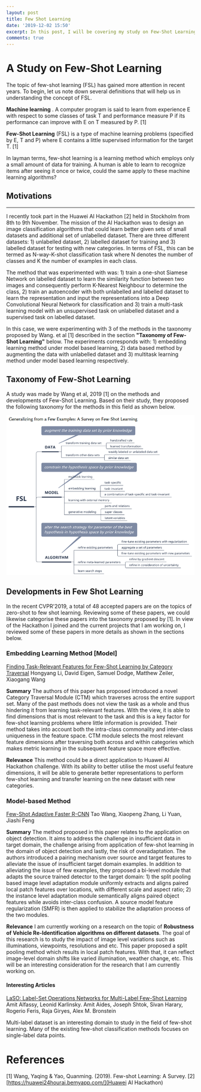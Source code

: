 ```yaml
---
layout: post
title: Few Shot Learning
date: '2019-12-02 15:50'
excerpt: In this post, I will be covering my study on Few-Shot Learning.
comments: true
---
```


# A Study on Few-Shot Learning
The topic of few-shot learning (FSL) has gained more attention in recent years. To begin, let us note down several definitions that will help us in understanding the concept of FSL.

**Machine learning** . A computer program is said to learn from experience E with respect to some classes of task T and performance measure P if its performance can improve with E on T measured by P. [1]

**Few-Shot Learning** (FSL) is a type of machine learning problems (specified by E, T and P) where E contains a little supervised information for the target T. [1]

In layman terms, few-shot learning is a learning method which employs only a small amount of data for training. A human is able to learn to recognize items after seeing it once or twice, could the same apply to these machine learning algorithms?

## Motivations
---
I recently took part in the Huawei AI Hackathon [2] held in Stockholm from 8th to 9th November.  The mission of the AI Hackathon was to design an image classification algorithms that could learn better given sets of small datasets and additional set of unlabelled dataset. There are three different datasets: 1) unlabelled dataset, 2) labelled dataset for training and 3) labelled dataset for testing with new categories. In terms of FSL, this can be termed as N-way-K-shot classification task  where N denotes the number of classes and K the number of examples in each class.

The method that was experimented with was: 1) train a one-shot Siamese Network on labelled dataset to learn the similarity function between two images and consequently perform K-Nearest Neighbour to determine the class, 2) train an autoencoder with both unlabelled and labelled dataset to learn the representation and input the representations into a Deep Convolutional Neural Network for classification and 3) train a multi-task learning model with an unsupervised task on unlabelled dataset and a supervised task on labelled dataset.

In this case, we were experimenting with 3 of the methods in the taxonomy proposed by Wang. et al [1] described in the section **"Taxonomy of Few-Shot Learning"** below. The experiments corresponds with: 1) embedding learning method under model based learning, 2) data based method by augmenting the data with unlabelled dataset and 3) multitask learning method under model based learning respectively.

## Taxonomy of Few-Shot Learning
A study was made by Wang et al, 2019 [1] on the methods and developments of Few-Shot Learning. Based on their study, they proposed the following taxonomy for the methods in this field as shown below.

![Taxonomy](images/taxonomy.png)


## Developments in Few Shot Learning
In the recent CVPR'2019, a total of 48 accepted papers are on the topics of zero-shot to few shot learning. Reviewing some of these papers, we could likewise categorise these papers into the taxonomy proposed by [1]. In view of the Hackathon I joined and the current projects that I am working on, I reviewed some of these papers in more details as shown in the sections below.

### Embedding Learning Method [Model]
[Finding Task-Relevant Features for Few-Shot Learning by Category Traversal](http://openaccess.thecvf.com/content_CVPR_2019/html/Li_Finding_Task-Relevant_Features_for_Few-Shot_Learning_by_Category_Traversal_CVPR_2019_paper.html)
Hongyang Li, David Eigen, Samuel Dodge, Matthew Zeiler, Xiaogang Wang

**Summary**
The authors of this paper has proposed introduced a novel Category Traversal Module (CTM) which traverses across the entire support set. Many of the past methods does not view the task as a whole and thus hindering it from learning task-relevant features. With the view, it is able to find dimensions that is most relevant to the task and this is a key factor for few-shot learning problems where little information is provided. Their method takes into account both the intra-class commonality and inter-class uniqueness in the feature space.  CTM module selects the most relevant feature dimensions after traversing both across and within categories which makes metric learning in the subsequent feature space more effective.

**Relevance**
This method could be a direct application to Huawei AI Hackathon challenge. With its ability to better utilise the most useful feature dimensions, it will be able to generate better representations to perform few-shot learning and transfer learning on the new dataset with new categories.


### Model-based Method
[Few-Shot Adaptive Faster R-CNN](http://openaccess.thecvf.com/content_CVPR_2019/html/Wang_Few-Shot_Adaptive_Faster_R-CNN_CVPR_2019_paper.html)
Tao Wang, Xiaopeng Zhang, Li Yuan, Jiashi Feng

**Summary**
The method proposed in this paper relates to the application on object detection. It aims to address the challenge in insufficient data in target domain, the challenge arising from application of few-shot learning in the domain of object detection and lastly, the risk of overadaptation. The authors introduced a pairing mechanism over source and target features to alleviate the issue of insufficient target domain examples. In addition to alleviating the issue of few examples, they proposed a bi-level module that adapts the source trained detector to the target domain: 1) the split pooling based image level adaptation module uniformly extracts and aligns paired local patch features over locations, with different scale and aspect ratio; 2) the instance level adaptation module semantically aligns paired object features while avoids inter-class confusion. A source model feature regularization (SMFR) is then applied to stabilize the adaptation process of the two modules.

**Relevance**
I am currently working on a research on the topic of **Robustness of Vehicle Re-Identification algorithms on different datasets**. The goal of this research is to study the impact of image level variations such as illuminations,  viewpoints, resolutions and etc. This paper proposed a split pooling method which results in local patch features. With that, it can reflect image-level domain shifts like varied illumination, weather change, etc. This will be an interesting consideration for the research that I am currently working on.

#### Interesting Articles
[LaSO: Label-Set Operations Networks for Multi-Label Few-Shot Learning](http://openaccess.thecvf.com/content_CVPR_2019/html/Alfassy_LaSO_Label-Set_Operations_Networks_for_Multi-Label_Few-Shot_Learning_CVPR_2019_paper.html)
Amit Alfassy, Leonid Karlinsky. Amit Aides, Joseph Shtok, Sivan Harary, Rogerio Feris, Raja Giryes, Alex M. Bronstein

Multi-label dataset is an interesting domain to study in the field of few-shot learning. Many of the existing few-shot classification methods focuses on single-label data points.

# References
[1] Wang, Yaqing & Yao, Quanming. (2019). Few-shot Learning: A Survey.
[2] [https://huawei24hourai.bemyapp.com/](Huawei AI Hackathon)
